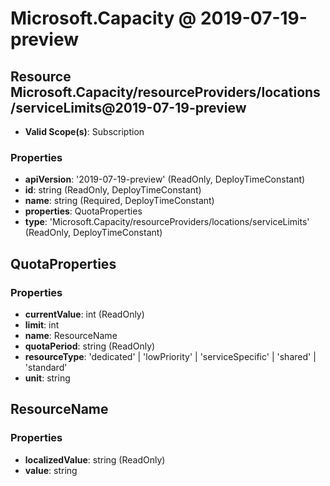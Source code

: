 # Microsoft.Capacity @ 2019-07-19-preview

## Resource Microsoft.Capacity/resourceProviders/locations/serviceLimits@2019-07-19-preview
* **Valid Scope(s)**: Subscription
### Properties
* **apiVersion**: '2019-07-19-preview' (ReadOnly, DeployTimeConstant)
* **id**: string (ReadOnly, DeployTimeConstant)
* **name**: string (Required, DeployTimeConstant)
* **properties**: QuotaProperties
* **type**: 'Microsoft.Capacity/resourceProviders/locations/serviceLimits' (ReadOnly, DeployTimeConstant)

## QuotaProperties
### Properties
* **currentValue**: int (ReadOnly)
* **limit**: int
* **name**: ResourceName
* **quotaPeriod**: string (ReadOnly)
* **resourceType**: 'dedicated' | 'lowPriority' | 'serviceSpecific' | 'shared' | 'standard'
* **unit**: string

## ResourceName
### Properties
* **localizedValue**: string (ReadOnly)
* **value**: string

